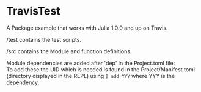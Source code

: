 # TravisTest

A Package example that works with Julia 1.0.0 and up on Travis. 

/test contains the test scripts.

/src contains the Module and function definitions.

Module dependencies are added after 'dep' in the Project.toml file:  
To add these the UID which is needed is found in the Project/Manifest.toml (directory displayed in the REPL) using `] add YYY` where YYY is the dependency. 
